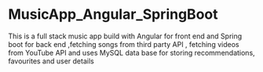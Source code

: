 # MusicApp_Angular_SpringBoot
This is a full stack music app build with Angular for front end and Spring boot for back end ,fetching songs from third party API , fetching videos from YouTube API and uses MySQL data base for storing recommendations, favourites and user details
 
